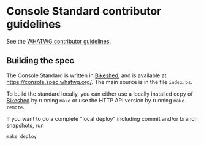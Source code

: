 # Console Standard contributor guidelines

See the [WHATWG contributor guidelines](https://github.com/whatwg/meta/blob/main/CONTRIBUTING.md).

## Building the spec

The Console Standard is written in [Bikeshed](https://github.com/tabatkins/bikeshed), and is available at https://console.spec.whatwg.org/. The main source is in the file `index.bs`.

To build the standard locally, you can either use a locally installed copy of [Bikeshed](https://github.com/tabatkins/bikeshed) by running `make` or use the HTTP API version by running `make remote`.

If you want to do a complete "local deploy" including commit and/or branch snapshots, run

```
make deploy
```

